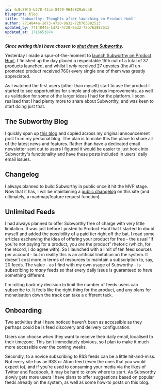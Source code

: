 ```yaml
---
id: 4c8c89f5-b278-43ab-8479-9646829a6ca0
blueprint: blog
title: 'Subworthy: Thoughts after launching on Product Hunt'
author: 7714844a-1d73-4720-9a32-72b763882513
updated_by: 7714844a-1d73-4720-9a32-72b763882513
updated_at: 1715653074
---
```

_**Since writing this I have chosen to [shut down Subworthy](/blog/calling-time-on-subworthy).**_

Yesterday I made a spur-of-the-moment to [launch Subworthy on Product Hunt](https://www.producthunt.com/posts/subworthy).  I finished up the day placed a respectable 15th out of a total of 37 products launched, and whilst I _only_ received 27 upvotes (the #1 un-promoted product received 760) every single one of them was greatly appreciated.

As I watched the first users (other than myself) start to use the product I started to see opportunities for simple and obvious improvements, as well as validation for some of the larger ideas I had for the platform. I soon realised that I had plenty more to share about Subworthy, and was keen to start doing just that.

## The Subworthy Blog

I quickly span up [this blog](https://blog.subworthy.com) and copied across my original announcement post from my personal blog.  The plan is to make this the place to share all of the latest news and features. Rather than have a dedicated email newsletter sent out to users I figured it would be easier to just hook into Subworthy's functionality and have these posts included in users' daily email issues.

## Changelog

I always planned to build Subworthy in public once it hit the MVP stage.  Now that it has, I will be maintaining a [public changelog](https://blog.subworthy.com/changelog) on this site (and ultimately, a roadmap/feature request function).

## Unlimited Feeds

I had always planned to offer Subworthy free of charge with very little limitation.  It was just before I posted to Product Hunt that I started to doubt myself and added the possibility of a paid tier right off the bat.  I read some articles eschewing the idea of offering your product for free - the usual "if you're not paying for a product, you _are_ the product" rhetoric (which, for the record, I do agree with).  So I launched with a limit of ten feed sources per account - but in reality this is an artificial limitation on the system.  It doesn't cost more in terms of resources to maintain a subscription to, say, 20 feeds.  The value - as I find with my own usage of Subworthy - is subscribing to _many_ feeds so that every daily issue is guaranteed to have something different.

I'm rolling back my decision to limit the number of feeds users can subscribe to. It feels like the right thing for the product, and any plans for monetisation down the track can take a different tack.

## Onboarding

Two activities that I have noticed haven't been as accessible as they perhaps could be is feed discovery and delivery configuration.

Users can choose _when_ they want to receive their daily email, localised to their timezone.  This isn't immediately obvious, so I plan to make it much more accessible over the coming weeks.

Secondly, to a novice subscribing to RSS feeds can be a little hit-and-miss. Not every site has an RSS or Atom feed (even the ones that you would expect to), and if you're used to consuming your media via the likes of Twitter and Facebook, it may be hard to know where to start.  As Subworthy slowly gets more users I have plans to offer suggestions based on popular feeds already on the system, as well as some how-to posts on this blog.